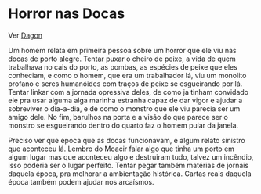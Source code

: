 # Horror nas Docas

Ver [Dagon](dagon.md)

Um homem relata em primeira pessoa sobre um horror que ele viu nas docas de porto alegre. Tentar puxar o cheiro de peixe, a vida de quem trabalhava no cais do porto, as pombas, as espécies de peixe que eles conheciam, e como o homem, que era um trabalhador lá, viu um monolito profano e seres humanóides com traços de peixe se esgueirando por lá. Tentar linkar com a jornada opressiva deles, de como ja tinham convidado ele pra usar alguma alga marinha estranha capaz de dar vigor e ajudar a sobreviver o dia-a-dia, e de como o monstro que ele viu parecia ser um amigo dele. No fim, barulhos na porta e a visão do que parece ser o monstro se esgueirando dentro do quarto faz o homem pular da janela.

Preciso ver que época que as docas funcionavam, e algum relato sinistro que aconteceu lá. Lembro do Moacir falar algo que tinha um porto em algum lugar mas que aconteceu algo e destruiram tudo, talvez um incêndio, isso poderia ser o lugar perfeito. Tentar pegar também matérias de jornais daquela época, pra melhorar a ambientação histórica. Cartas reais daquela época também podem ajudar nos arcaísmos.